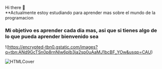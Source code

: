 Hi there 👋     
  **Actualmente estoy estudiando para aprender mas sobre el mundo de la programacion
### Mi objetivo es aprender cada dia mas, asi que si tienes algo de lo que pueda aprender bienvenido sea
!(https://encrypted-tbn0.gstatic.com/images?q=tbn:ANd9GcTSn0p8rnNlw6plb3ja2sp0uAaMJ1bcBF_YOw&usqp=CAU)

![HTMLCover](https://user-images.githubusercontent.com/81112679/113527562-98b22c00-9583-11eb-9181-7d0f8a6b1048.jpg)
